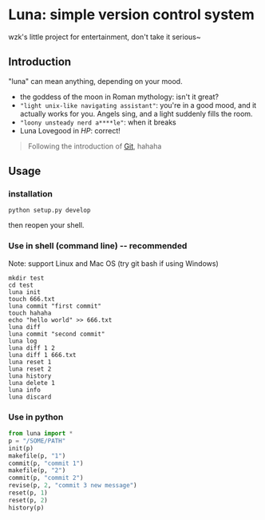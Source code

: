 # Luna: simple version control system

wzk's little project for entertainment, don't take it serious~



## Introduction

"luna" can mean anything, depending on your mood.

 - the goddess of the moon in Roman mythology: isn't it great?
 - `"light unix-like navigating assistant"`: you're in a good mood, and it actually
   works for you. Angels sing, and a light suddenly fills the room. 
 - `"loony unsteady nerd a****le"`: when it breaks
 - Luna Lovegood in *HP*: correct!

> Following the introduction of [Git](https://github.com/git/git), hahaha



## Usage

### installation

`python setup.py develop `

then reopen your shell.

### Use in shell (command line)  -- **recommended**

Note: support Linux and Mac OS   (try git bash if using Windows)

```shell script
mkdir test
cd test
luna init
touch 666.txt
luna commit "first commit"
touch hahaha
echo "hello world" >> 666.txt
luna diff
luna commit "second commit"
luna log
luna diff 1 2
luna diff 1 666.txt
luna reset 1
luna reset 2
luna history
luna delete 1
luna info
luna discard
```



### Use in python

```python
from luna import *
p = "/SOME/PATH"
init(p)
makefile(p, "1")
commit(p, "commit 1")
makefile(p, "2")
commit(p, "commit 2")
revise(p, 2, "commit 3 new message")
reset(p, 1)
reset(p, 2)
history(p)
```

